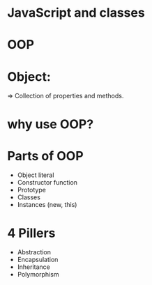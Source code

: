 # JavaScript and classes

# OOP

# Object: 
=> Collection of properties and methods.

# why use OOP?

# Parts of OOP
- Object literal
- Constructor function
- Prototype
- Classes
- Instances (new, this)

# 4 Pillers
- Abstraction
- Encapsulation
- Inheritance
- Polymorphism

